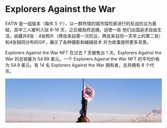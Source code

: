 # Explorers Against the War

EATW 是一组版本（每件 5 个），以一群热情的城市探险家进行的反战抗议为基础，其中三人被判入狱 8-16 天，之后被政府追捕，迫使一些 他们出国追求自由生活。收藏共8张：4张照片（两张来自第一次抗议，两张来自同一天早上的第二张）和4张相同分布的GIF，展示了各种摄影和编辑技术 并为故事提供更多背景。

Explorers Against the War NFT 在过去 7 天被售出 1 次。Explorers Against the War 的总销量为 54.89 美元。一个 Explorers Against the War NFT 的平均价格为 54.9 美元。有 14 名 Explorers Against the War 拥有者，总共拥有 8 个代币。

![NFT](unnamed.jpg)
